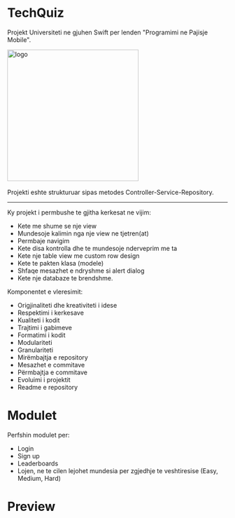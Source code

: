 # TechQuiz
Projekt Universiteti ne gjuhen Swift per lenden "Programimi ne Pajisje Mobile".

<img src="https://github.com/ZanaMisini/TechQuiz/assets/118012775/edd0474d-fd63-49f9-91d4-020fc24afa0e" alt="logo" width="300"/>
<br>
<br>
Projekti eshte strukturuar sipas metodes Controller-Service-Repository.
<hr>
Ky projekt i permbushe te gjitha kerkesat ne vijim: <br>

  - Kete me shume se nje view
  - Mundesoje kalimin nga nje view ne tjetren(at)
  - Permbaje navigim
  - Kete disa kontrolla dhe te mundesoje nderveprim me ta
  - Kete nje table view me custom row design
  - Kete te pakten klasa (modele)
  - Shfaqe mesazhet e ndryshme si alert dialog
  - Kete nje databaze te brendshme.
  
  Komponentet e vleresimit: <br>
  
  - Origjinaliteti dhe kreativiteti i idese
  - Respektimi i kerkesave
  - Kualiteti i kodit
  - Trajtimi i gabimeve
  - Formatimi i kodit
  - Modulariteti
  - Granulariteti
  - Mirëmbajtja e repository
  - Mesazhet e commitave
  - Përmbajtja e commitave
  - Evoluimi i projektit
  - Readme e repository


# Modulet
Perfshin modulet per:
  - Login
  - Sign up
  - Leaderboards
  - Lojen, ne te cilen lejohet mundesia per zgjedhje te veshtiresise (Easy, Medium, Hard)

# Preview


    
